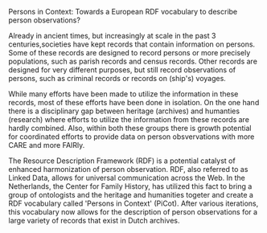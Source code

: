 Persons in Context: Towards a European RDF vocabulary to describe person observations?

Already in ancient times, but increasingly at scale in the past 3 centuries,societies have kept records that contain information on persons. Some of these records are designed to record persons or more precisely populations, such as parish records and census records. Other records are designed for very different purposes, but still record observations of persons, such as criminal records or records on (ship's) voyages.

While many efforts have been made to utilize the information in these records, most of these efforts have been done in isolation. On the one hand there is a disciplinary gap between heritage (archives) and humanties (research) where efforts to utilize the information from these records are hardly combined. Also, within both these groups there is growth potential for coordinated efforts to provide data on person obsvervations with more CARE and more FAIRly.

The Resource Description Framework (RDF) is a potential catalyst of enhanced harmonization of person observation. RDF, also referred to as Linked Data, allows for universal communication across the Web. In the Netherlands, the Center for Family History, has utilized this fact to bring a group of ontologists and the heritage and humanities togeter and create a RDF vocabulary called 'Persons in Context' (PiCot). After various iterations, this vocabulary now allows for the description of person observations for a large variety of records that exist in Dutch archives.